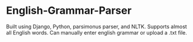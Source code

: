 # English-Grammar-Parser
Built using Django, Python, parsimonus parser, and NLTK. Supports almost all English words. Can manually enter english grammar or upload a .txt file. 
